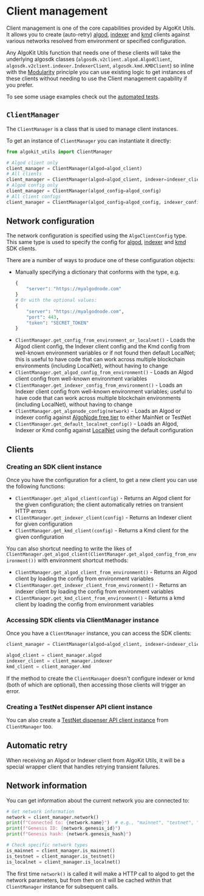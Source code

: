 # Client management

Client management is one of the core capabilities provided by AlgoKit Utils. It allows you to create (auto-retry) [algod](https://developer.algorand.org/docs/rest-apis/algod), [indexer](https://developer.algorand.org/docs/rest-apis/indexer) and [kmd](https://developer.algorand.org/docs/rest-apis/kmd) clients against various networks resolved from environment or specified configuration.

Any AlgoKit Utils function that needs one of these clients will take the underlying algosdk classes (`algosdk.v2client.algod.AlgodClient`, `algosdk.v2client.indexer.IndexerClient`, `algosdk.kmd.KMDClient`) so inline with the [Modularity](../index.md#core-principles) principle you can use existing logic to get instances of these clients without needing to use the Client management capability if you prefer.

To see some usage examples check out the [automated tests](https://github.com/algorandfoundation/algokit-utils-py/blob/main/tests/test_network_clients.py).

## `ClientManager`

The `ClientManager` is a class that is used to manage client instances.

To get an instance of `ClientManager` you can instantiate it directly:

```python
from algokit_utils import ClientManager

# Algod client only
client_manager = ClientManager(algod=algod_client)
# All clients
client_manager = ClientManager(algod=algod_client, indexer=indexer_client, kmd=kmd_client)
# Algod config only
client_manager = ClientManager(algod_config=algod_config)
# All client configs
client_manager = ClientManager(algod_config=algod_config, indexer_config=indexer_config, kmd_config=kmd_config)
```

## Network configuration

The network configuration is specified using the `AlgoClientConfig` type. This same type is used to specify the config for [algod](https://developer.algorand.org/docs/sdks/python/), [indexer](https://developer.algorand.org/docs/sdks/python/) and [kmd](https://developer.algorand.org/docs/sdks/python/) SDK clients.

There are a number of ways to produce one of these configuration objects:

- Manually specifying a dictionary that conforms with the type, e.g.
  ```python
  {
      "server": "https://myalgodnode.com"
  }
  # Or with the optional values:
  {
      "server": "https://myalgodnode.com",
      "port": 443,
      "token": "SECRET_TOKEN"
  }
  ```
- `ClientManager.get_config_from_environment_or_localnet()` - Loads the Algod client config, the Indexer client config and the Kmd config from well-known environment variables or if not found then default LocalNet; this is useful to have code that can work across multiple blockchain environments (including LocalNet), without having to change
- `ClientManager.get_algod_config_from_environment()` - Loads an Algod client config from well-known environment variables
- `ClientManager.get_indexer_config_from_environment()` - Loads an Indexer client config from well-known environment variables; useful to have code that can work across multiple blockchain environments (including LocalNet), without having to change
- `ClientManager.get_algonode_config(network)` - Loads an Algod or indexer config against [AlgoNode free tier](https://nodely.io/docs/free/start) to either MainNet or TestNet
- `ClientManager.get_default_localnet_config()` - Loads an Algod, Indexer or Kmd config against [LocalNet](https://github.com/algorandfoundation/algokit-cli/blob/main/docs/features/localnet.md) using the default configuration

## Clients

### Creating an SDK client instance

Once you have the configuration for a client, to get a new client you can use the following functions:

- `ClientManager.get_algod_client(config)` - Returns an Algod client for the given configuration; the client automatically retries on transient HTTP errors
- `ClientManager.get_indexer_client(config)` - Returns an Indexer client for given configuration
- `ClientManager.get_kmd_client(config)` - Returns a Kmd client for the given configuration

You can also shortcut needing to write the likes of `ClientManager.get_algod_client(ClientManager.get_algod_config_from_environment())` with environment shortcut methods:

- `ClientManager.get_algod_client_from_environment()` - Returns an Algod client by loading the config from environment variables
- `ClientManager.get_indexer_client_from_environment()` - Returns an indexer client by loading the config from environment variables
- `ClientManager.get_kmd_client_from_environment()` - Returns a kmd client by loading the config from environment variables

### Accessing SDK clients via ClientManager instance

Once you have a `ClientManager` instance, you can access the SDK clients:

```python
client_manager = ClientManager(algod=algod_client, indexer=indexer_client, kmd=kmd_client)

algod_client = client_manager.algod
indexer_client = client_manager.indexer
kmd_client = client_manager.kmd
```

If the method to create the `ClientManager` doesn't configure indexer or kmd (both of which are optional), then accessing those clients will trigger an error.

### Creating a TestNet dispenser API client instance

You can also create a [TestNet dispenser API client instance](./dispenser-client.md) from `ClientManager` too.

## Automatic retry

When receiving an Algod or Indexer client from AlgoKit Utils, it will be a special wrapper client that handles retrying transient failures.

## Network information

You can get information about the current network you are connected to:

```python
# Get network information
network = client_manager.network()
print(f"Connected to: {network.name}")  # e.g., "mainnet", "testnet", "localnet"
print(f"Genesis ID: {network.genesis_id}")
print(f"Genesis hash: {network.genesis_hash}")

# Check specific network types
is_mainnet = client_manager.is_mainnet()
is_testnet = client_manager.is_testnet()
is_localnet = client_manager.is_localnet()
```

The first time `network()` is called it will make a HTTP call to algod to get the network parameters, but from then on it will be cached within that `ClientManager` instance for subsequent calls.

